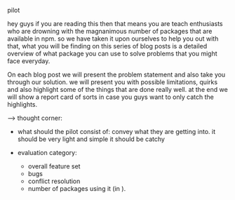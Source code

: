 pilot

hey guys if you are reading this then that means you are teach enthusiasts who are drowning with the magnanimous number of packages that are available in npm. so we have taken it upon ourselves to help you out with that, what you will be finding on this series of blog posts is a detailed overview of what package you can use to solve problems that you might face everyday.

On each blog post we will present the problem statement and also take you through our solution. we will present you with possible limitations, quirks and also highlight some of the things that are done really well. at the end we will show a report card of sorts in case you guys want to only catch the highlights.

--> thought corner:

- what should the pilot consist of:
  convey what they are getting into.
  it should be very light and simple
  it should be catchy

- evaluation category:
  - overall feature set
  - bugs
  - conflict resolution
  - number of packages using it (in ).
